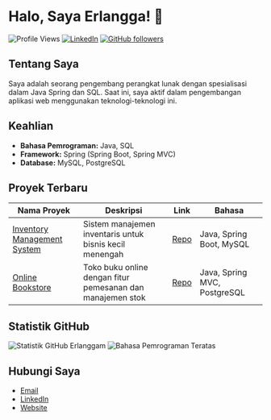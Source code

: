 # Halo, Saya Erlangga! 👋

![Profile Views](https://komarev.com/ghpvc/?username=Erlanggam&color=brightgreen)
[![LinkedIn](https://img.shields.io/badge/-Erlanggam-blue?style=flat&logo=Linkedin&logoColor=white)](https://www.linkedin.com/in/erlanggam/)
[![GitHub followers](https://img.shields.io/github/followers/Erlanggam?label=Follow&style=social)](https://github.com/Erlanggam)

## Tentang Saya

Saya adalah seorang pengembang perangkat lunak dengan spesialisasi dalam Java Spring dan SQL. Saat ini, saya aktif dalam pengembangan aplikasi web menggunakan teknologi-teknologi ini.

## Keahlian

- **Bahasa Pemrograman:** Java, SQL
- **Framework:** Spring (Spring Boot, Spring MVC)
- **Database:** MySQL, PostgreSQL

## Proyek Terbaru

| Nama Proyek | Deskripsi | Link | Bahasa |
| --- | --- | --- | --- |
| [Inventory Management System](https://github.com/Erlanggam/Inventory-Management) | Sistem manajemen inventaris untuk bisnis kecil menengah | [Repo](https://github.com/Erlanggam/Inventory-Management) | Java, Spring Boot, MySQL |
| [Online Bookstore](https://github.com/Erlanggam/Online-Bookstore) | Toko buku online dengan fitur pemesanan dan manajemen stok | [Repo](https://github.com/Erlanggam/Online-Bookstore) | Java, Spring MVC, PostgreSQL |

## Statistik GitHub

![Statistik GitHub Erlanggam](https://github-readme-stats.vercel.app/api?username=Erlanggam&show_icons=true&hide_border=true)
![Bahasa Pemrograman Teratas](https://github-readme-stats.vercel.app/api/top-langs/?username=Erlanggam&layout=compact)

## Hubungi Saya

- [Email](mailto:erlanggam@example.com)
- [LinkedIn](https://www.linkedin.com/in/erlanggam/)
- [Website](https://erlanggam.com)
